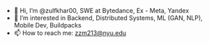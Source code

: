 - 👋 Hi, I’m @zulfkhar00, SWE at Bytedance, Ex - Meta, Yandex
- 👀 I’m interested in Backend, Distributed Systems, ML (GAN, NLP), Mobile Dev, Buildpacks
- 📫 How to reach me: zzm213@nyu.edu

<!---
zulfkhar00/zulfkhar00 is a ✨ special ✨ repository because its `README.md` (this file) appears on your GitHub profile.
You can click the Preview link to take a look at your changes.
--->
